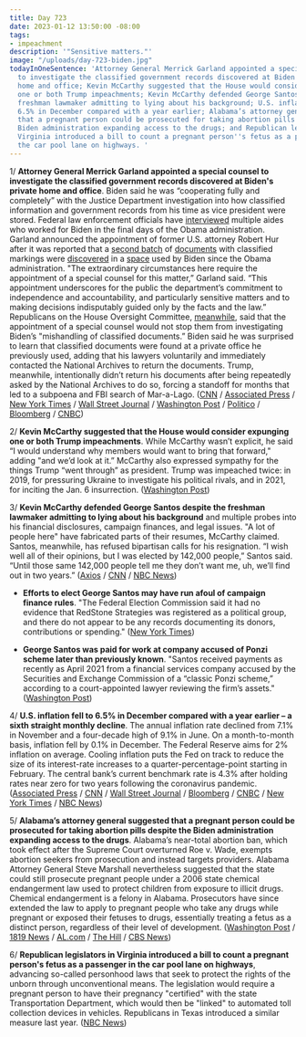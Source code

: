 ```yaml
---
title: Day 723
date: 2023-01-12 13:50:00 -08:00
tags:
- impeachment
description: '"Sensitive matters."'
image: "/uploads/day-723-biden.jpg"
todayInOneSentence: 'Attorney General Merrick Garland appointed a special counsel
  to investigate the classified government records discovered at Biden''s private
  home and office; Kevin McCarthy suggested that the House would consider expunging
  one or both Trump impeachments; Kevin McCarthy defended George Santos despite the
  freshman lawmaker admitting to lying about his background; U.S. inflation fell to
  6.5% in December compared with a year earlier; Alabama’s attorney general suggested
  that a pregnant person could be prosecuted for taking abortion pills despite the
  Biden administration expanding access to the drugs; and Republican legislators in
  Virginia introduced a bill to count a pregnant person''s fetus as a passenger in
  the car pool lane on highways. '
---
```


1/ **Attorney General Merrick Garland appointed a special counsel to investigate the classified government records discovered at Biden's private home and office**. Biden said he was “cooperating fully and completely” with the Justice Department investigation into how classified information and government records from his time as vice president were stored. Federal law enforcement officials have [interviewed](https://www.nbcnews.com/politics/white-house/multiple-biden-aides-interviewed-federal-law-enforcement-classified-do-rcna65526) multiple aides who worked for Biden in the final days of the Obama administration. Garland announced the appointment of former U.S. attorney Robert Hur after it was reported that a [second batch](https://www.cnn.com/2023/01/11/politics/biden-classified-documents/index.html) of [documents](https://abcnews.go.com/Politics/classified-documents-found-bidens-wilmington-home-garage-white/story?id=96390141) with classified markings were [discovered](https://www.nytimes.com/2023/01/11/us/politics/biden-classified-documents.html) in a [space](https://www.politico.com/news/2023/01/12/additional-documents-marked-classified-found-in-bidens-wilmington-garage-00077680) used by Biden since the Obama administration. "The extraordinary circumstances here require the appointment of a special counsel for this matter,” Garland said. “This appointment underscores for the public the department’s commitment to independence and accountability, and particularly sensitive matters and to making decisions indisputably guided only by the facts and the law.” Republicans on the House Oversight Committee, [meanwhile](https://www.cnn.com/politics/live-news/garland-attorney-general-statement-01-12-23/h_75302bf978c6b54f1e36d5016594dce2), said that the appointment of a special counsel would not stop them from investigating Biden’s "mishandling of classified documents.” Biden said he was surprised to learn that classified documents were found at a private office he previously used, adding that his lawyers voluntarily and immediately contacted the National Archives to return the documents. Trump, meanwhile, intentionally didn’t return his documents after being repeatedly asked by the National Archives to do so, forcing a standoff for months that led to a subpoena and FBI search of Mar-a-Lago. ([CNN](https://www.cnn.com/2023/01/12/politics/joe-biden-classified-documents-counsels-office/) / [Associated Press](https://apnews.com/article/classified-documents-biden-home-wilmington-33479d12c7cf0a822adb2f44c32b88fd) / [New York Times](https://www.nytimes.com/live/2023/01/12/us/biden-classified-documents) / [Wall Street Journal](https://www.wsj.com/articles/additional-classified-documents-found-at-bidens-wilmington-residence-11673537918?mod=djemalertNEWS) / [Washington Post](https://www.washingtonpost.com/national-security/2023/01/12/biden-classified-documents-wilmington/) / [Politico](https://www.politico.com/news/2023/01/12/special-counsel-biden-classified-documents-00077734) / [Bloomberg](https://www.bloomberg.com/news/articles/2023-01-12/merrick-garland-considering-special-counsel-appointment-in-biden-documents-probe?srnd=premium&sref=MIBMEEoj) / [CNBC](https://www.cnbc.com/2023/01/12/special-counsel-named-to-probe-classified-records-found-at-bidens-private-home-and-office.html))

2/ **Kevin McCarthy suggested that the House would consider expunging one or both Trump impeachments**. While McCarthy wasn’t explicit, he said “I would understand why members would want to bring that forward," adding "and we’d look at it.” McCarthy also expressed sympathy for the things Trump “went through” as president. Trump was impeached twice: in 2019, for pressuring Ukraine to investigate his political rivals, and in 2021, for inciting the Jan. 6 insurrection. ([Washington Post](https://www.washingtonpost.com/politics/2023/01/12/trump-impeachment-mccarthy-house-republicans/))

3/ **Kevin McCarthy defended George Santos despite the freshman lawmaker admitting to lying about his background** and multiple probes into his financial disclosures, campaign finances, and legal issues. "A lot of people here" have fabricated parts of their resumes, McCarthy claimed. Santos, meanwhile, has refused bipartisan calls for his resignation. “I wish well all of their opinions, but I was elected by 142,000 people,” Santos said. “Until those same 142,000 people tell me they don’t want me, uh, we’ll find out in two years.” ([Axios](https://www.axios.com/2023/01/12/santos-mccarthy-gop-resignation) / [CNN](https://www.cnn.com/2023/01/12/politics/george-santos-calls-to-resign/index.html) / [NBC News](https://www.nbcnews.com/politics/congress/rep-george-santos-says-resign-142-people-ask-rcna65522))

* **Efforts to elect George Santos may have run afoul of campaign finance rules**. "The Federal Election Commission said it had no evidence that RedStone Strategies was registered as a political group, and there do not appear to be any records documenting its donors, contributions or spending." ([New York Times](https://www.nytimes.com/2023/01/12/nyregion/george-santos-donors-fund-raising.html))

* **George Santos was paid for work at company accused of Ponzi scheme later than previously known**. "Santos received payments as recently as April 2021 from a financial services company accused by the Securities and Exchange Commission of a “classic Ponzi scheme,” according to a court-appointed lawyer reviewing the firm’s assets." ([Washington Post](https://www.washingtonpost.com/investigations/2023/01/11/george-santos-harbor-city-capital/))

4/ **U.S. inflation fell to 6.5% in December compared with a year earlier – a sixth straight monthly decline**. The annual inflation rate declined from 7.1% in November and a four-decade high of 9.1% in June. On a month-to-month basis, inflation fell by 0.1% in December. The Federal Reserve aims for 2% inflation on average. Cooling inflation puts the Fed on track to reduce the size of its interest-rate increases to a quarter-percentage-point starting in February. The central bank’s current benchmark rate is 4.3% after holding rates near zero for two years following the coronavirus pandemic. ([Associated Press](https://apnews.com/article/december-2022-inflation-report-72bb938a443ab0500bd72d23f62214ad) / [CNN](https://www.cnn.com/2023/01/12/economy/cpi-inflation-report-december) / [Wall Street Journal](https://www.wsj.com/articles/inflation-report-tees-up-likely-quarter-point-fed-rate-rise-in-february-11673535597) / [Bloomberg](https://www.bloomberg.com/news/articles/2023-01-12/fed-on-track-for-rate-hike-downshift-after-cool-inflation-data-lctajyci?srnd=premium&sref=MIBMEEoj) / [CNBC](https://www.cnbc.com/2023/01/12/consumer-prices-fell-0point1percent-in-december-in-line-with-economists-expectations.html) / [New York Times](https://www.nytimes.com/live/2023/01/12/business/december-cpi-inflation-report) / [NBC News](https://www.nbcnews.com/business/economy/inflation-rate-december-2022-usa-interest-rate-hikes-analysis-rcna64914))

5/ **Alabama’s attorney general suggested that a pregnant person could be prosecuted for taking abortion pills despite the Biden administration expanding access to the drugs**. Alabama’s near-total abortion ban, which took effect after the Supreme Court overturned Roe v. Wade, exempts abortion seekers from prosecution and instead targets providers. Alabama Attorney General Steve Marshall nevertheless suggested that the state could still prosecute pregnant people under a 2006 state chemical endangerment law used to protect children from exposure to illicit drugs. Chemical endangerment is a felony in Alabama. Prosecutors have since extended the law to apply to pregnant people who take any drugs while pregnant or exposed their fetuses to drugs, essentially treating a fetus as a distinct person, regardless of their level of development. ([Washington Post](https://www.washingtonpost.com/nation/2023/01/11/alabama-abortion-pills-prosecution/) / [1819 News](https://1819news.com/news/item/self-managed-abortions-could-still-bring-criminal-prosecution-under-child-chemical-endagerment-laws) / [AL.com](https://www.al.com/news/2023/01/women-can-be-prosecuted-for-taking-abortion-pills-says-alabama-attorney-general.html) / [The Hill](https://thehill.com/policy/healthcare/3809346-alabama-ag-says-women-could-be-prosecuted-for-taking-abortion-pills/) / [CBS News](https://www.cbsnews.com/news/abortion-pills-alabama-prosecution-steve-marshall/))

6/ **Republican legislators in Virginia introduced a bill to count a pregnant person's fetus as a passenger in the car pool lane on highways**, advancing so-called personhood laws that seek to protect the rights of the unborn through unconventional means. The legislation would require a pregnant person to have their pregnancy "certified" with the state Transportation Department, which would then be "linked" to automated toll collection devices in vehicles. Republicans in Texas introduced a similar measure last year. ([NBC News](https://www.nbcnews.com/politics/politics-news/virginia-bill-count-fetus-car-passenger-hov-lanes-rcna65298))